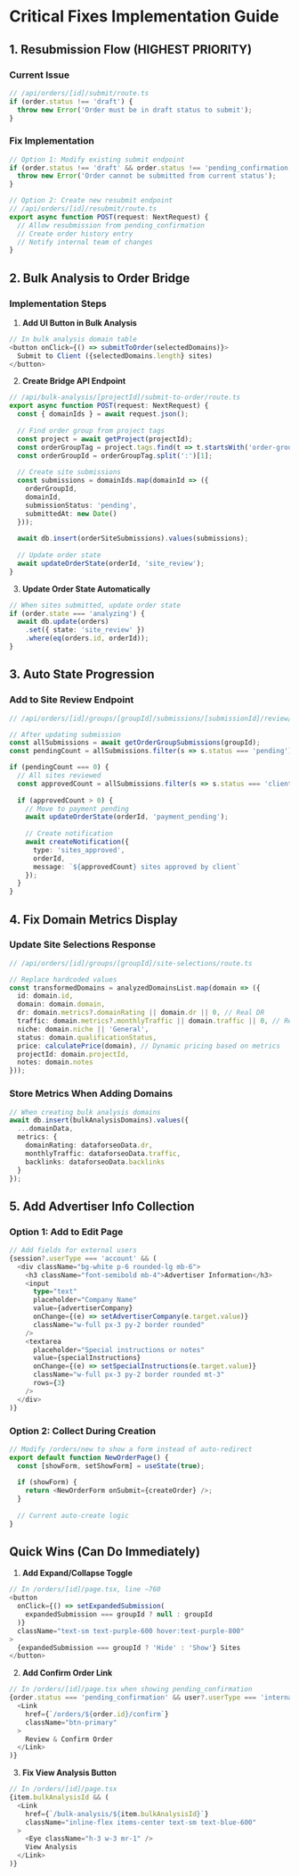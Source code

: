 # Critical Fixes Implementation Guide

## 1. Resubmission Flow (HIGHEST PRIORITY)

### Current Issue
```typescript
// /api/orders/[id]/submit/route.ts
if (order.status !== 'draft') {
  throw new Error('Order must be in draft status to submit');
}
```

### Fix Implementation
```typescript
// Option 1: Modify existing submit endpoint
if (order.status !== 'draft' && order.status !== 'pending_confirmation') {
  throw new Error('Order cannot be submitted from current status');
}

// Option 2: Create new resubmit endpoint
// /api/orders/[id]/resubmit/route.ts
export async function POST(request: NextRequest) {
  // Allow resubmission from pending_confirmation
  // Create order history entry
  // Notify internal team of changes
}
```

## 2. Bulk Analysis to Order Bridge

### Implementation Steps

1. **Add UI Button in Bulk Analysis**
```typescript
// In bulk analysis domain table
<button onClick={() => submitToOrder(selectedDomains)}>
  Submit to Client ({selectedDomains.length} sites)
</button>
```

2. **Create Bridge API Endpoint**
```typescript
// /api/bulk-analysis/[projectId]/submit-to-order/route.ts
export async function POST(request: NextRequest) {
  const { domainIds } = await request.json();
  
  // Find order group from project tags
  const project = await getProject(projectId);
  const orderGroupTag = project.tags.find(t => t.startsWith('order-group:'));
  const orderGroupId = orderGroupTag.split(':')[1];
  
  // Create site submissions
  const submissions = domainIds.map(domainId => ({
    orderGroupId,
    domainId,
    submissionStatus: 'pending',
    submittedAt: new Date()
  }));
  
  await db.insert(orderSiteSubmissions).values(submissions);
  
  // Update order state
  await updateOrderState(orderId, 'site_review');
}
```

3. **Update Order State Automatically**
```typescript
// When sites submitted, update order state
if (order.state === 'analyzing') {
  await db.update(orders)
    .set({ state: 'site_review' })
    .where(eq(orders.id, orderId));
}
```

## 3. Auto State Progression

### Add to Site Review Endpoint
```typescript
// /api/orders/[id]/groups/[groupId]/submissions/[submissionId]/review/route.ts

// After updating submission
const allSubmissions = await getOrderGroupSubmissions(groupId);
const pendingCount = allSubmissions.filter(s => s.status === 'pending').length;

if (pendingCount === 0) {
  // All sites reviewed
  const approvedCount = allSubmissions.filter(s => s.status === 'client_approved').length;
  
  if (approvedCount > 0) {
    // Move to payment pending
    await updateOrderState(orderId, 'payment_pending');
    
    // Create notification
    await createNotification({
      type: 'sites_approved',
      orderId,
      message: `${approvedCount} sites approved by client`
    });
  }
}
```

## 4. Fix Domain Metrics Display

### Update Site Selections Response
```typescript
// /api/orders/[id]/groups/[groupId]/site-selections/route.ts

// Replace hardcoded values
const transformedDomains = analyzedDomainsList.map(domain => ({
  id: domain.id,
  domain: domain.domain,
  dr: domain.metrics?.domainRating || domain.dr || 0, // Real DR
  traffic: domain.metrics?.monthlyTraffic || domain.traffic || 0, // Real traffic
  niche: domain.niche || 'General',
  status: domain.qualificationStatus,
  price: calculatePrice(domain), // Dynamic pricing based on metrics
  projectId: domain.projectId,
  notes: domain.notes
}));
```

### Store Metrics When Adding Domains
```typescript
// When creating bulk analysis domains
await db.insert(bulkAnalysisDomains).values({
  ...domainData,
  metrics: {
    domainRating: dataforseoData.dr,
    monthlyTraffic: dataforseoData.traffic,
    backlinks: dataforseoData.backlinks
  }
});
```

## 5. Add Advertiser Info Collection

### Option 1: Add to Edit Page
```typescript
// Add fields for external users
{session?.userType === 'account' && (
  <div className="bg-white p-6 rounded-lg mb-6">
    <h3 className="font-semibold mb-4">Advertiser Information</h3>
    <input
      type="text"
      placeholder="Company Name"
      value={advertiserCompany}
      onChange={(e) => setAdvertiserCompany(e.target.value)}
      className="w-full px-3 py-2 border rounded"
    />
    <textarea
      placeholder="Special instructions or notes"
      value={specialInstructions}
      onChange={(e) => setSpecialInstructions(e.target.value)}
      className="w-full px-3 py-2 border rounded mt-3"
      rows={3}
    />
  </div>
)}
```

### Option 2: Collect During Creation
```typescript
// Modify /orders/new to show a form instead of auto-redirect
export default function NewOrderPage() {
  const [showForm, setShowForm] = useState(true);
  
  if (showForm) {
    return <NewOrderForm onSubmit={createOrder} />;
  }
  
  // Current auto-create logic
}
```

## Quick Wins (Can Do Immediately)

1. **Add Expand/Collapse Toggle**
```typescript
// In /orders/[id]/page.tsx, line ~760
<button
  onClick={() => setExpandedSubmission(
    expandedSubmission === groupId ? null : groupId
  )}
  className="text-sm text-purple-600 hover:text-purple-800"
>
  {expandedSubmission === groupId ? 'Hide' : 'Show'} Sites
</button>
```

2. **Add Confirm Order Link**
```typescript
// In /orders/[id]/page.tsx when showing pending_confirmation
{order.status === 'pending_confirmation' && user?.userType === 'internal' && (
  <Link
    href={`/orders/${order.id}/confirm`}
    className="btn-primary"
  >
    Review & Confirm Order
  </Link>
)}
```

3. **Fix View Analysis Button**
```typescript
// In /orders/[id]/page.tsx
{item.bulkAnalysisId && (
  <Link
    href={`/bulk-analysis/${item.bulkAnalysisId}`}
    className="inline-flex items-center text-sm text-blue-600"
  >
    <Eye className="h-3 w-3 mr-1" />
    View Analysis
  </Link>
)}
```